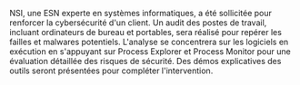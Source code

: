 NSI, une ESN experte en systèmes informatiques, a été sollicitée pour renforcer la cybersécurité d'un client. Un audit des postes de travail, incluant ordinateurs de bureau et portables, sera réalisé pour repérer les failles et malwares potentiels. L'analyse se concentrera sur les logiciels en exécution en s'appuyant sur Process Explorer et Process Monitor pour une évaluation détaillée des risques de sécurité. Des démos explicatives des outils seront présentées pour compléter l'intervention.
